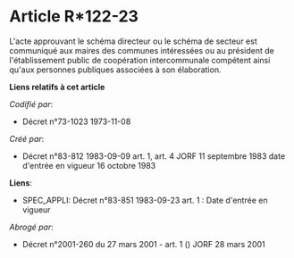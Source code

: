 # Article R*122-23

L'acte approuvant le schéma directeur ou le schéma de secteur est communiqué aux maires des communes intéressées ou au
président de l'établissement public de coopération intercommunale compétent ainsi qu'aux personnes publiques associées à son
élaboration.

**Liens relatifs à cet article**

_Codifié par_:

  - Décret n°73-1023 1973-11-08

_Créé par_:

  - Décret n°83-812 1983-09-09 art. 1, art. 4 JORF 11 septembre 1983 date d'entrée en vigueur 16 octobre 1983

**Liens**:

  - SPEC_APPLI: Décret n°83-851 1983-09-23 art. 1 : Date d'entrée en vigueur

_Abrogé par_:

  - Décret n°2001-260 du 27 mars 2001 - art. 1 () JORF 28 mars 2001
